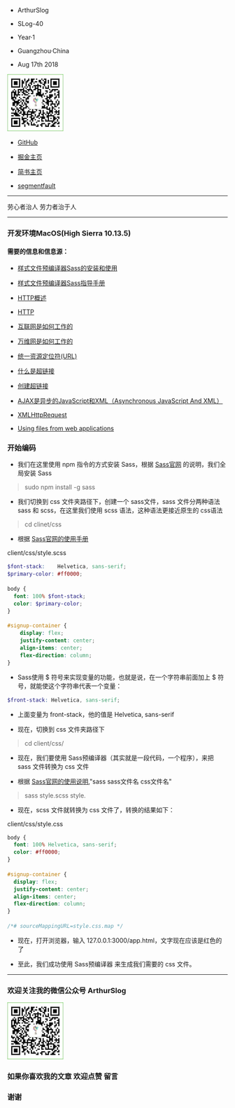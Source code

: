 * ArthurSlog
* SLog-40
* Year·1

* Guangzhou·China
* Aug 17th 2018

![关注微信公众号“ArthurSlog”](https://github.com/BlessedChild/LogofAxu/blob/master/images/icon_128.jpg?raw=true "微信扫描二维码，关注我的公众号")

* [GitHub](https://github.com/BlessedChild/ArthurSlog)

* [掘金主页](https://juejin.im/user/59f2a424f265da432f305c66/posts)

* [简书主页](https://www.jianshu.com/u/b9ebe10f0534)

* [segmentfault](https://segmentfault.com/u/arthurslog/articles)

---

劳心者治人 劳力者治于人

---

### 开发环境MacOS(High Sierra 10.13.5)

#### 需要的信息和信息源：

* [样式文件预编译器Sass的安装和使用](https://sass-lang.com/install)

* [样式文件预编译器Sass指导手册](https://sass-lang.com/guide)

* [HTTP概述](https://developer.mozilla.org/zh-CN/docs/Learn/Common_questions/What_is_a_web_server)

* [HTTP](https://developer.mozilla.org/zh-CN/docs/Web/HTTP)

* [互联网是如何工作的](https://developer.mozilla.org/zh-CN/docs/learn/How_the_Internet_works)

* [万维网是如何工作的](https://developer.mozilla.org/zh-CN/docs/Learn/Getting_started_with_the_web/How_the_Web_works)

* [统一资源定位符(URL)](https://developer.mozilla.org/zh-CN/docs/Learn/Common_questions/What_is_a_URL)

* [什么是超链接](https://developer.mozilla.org/zh-CN/docs/Learn/Common_questions/What_are_hyperlinks)

* [创建超链接](https://developer.mozilla.org/zh-CN/docs/Learn/HTML/Introduction_to_HTML/Creating_hyperlinks)

* [AJAX是异步的JavaScript和XML（Asynchronous JavaScript And XML）](https://developer.mozilla.org/zh-CN/docs/Web/Guide/AJAX/Getting_Started)

* [XMLHttpRequest](https://developer.mozilla.org/zh-CN/docs/Web/API/XMLHttpRequest/Using_XMLHttpRequest)

* [Using files from web applications](https://developer.mozilla.org/zh-CN/docs/Web/API/File/Using_files_from_web_applications)

### 开始编码

* 我们在这里使用 npm 指令的方式安装 Sass，根据 [Sass官网](https://sass-lang.com/install) 的说明，我们全局安装 Sass

> sudo npm install -g sass

* 我们切换到 css 文件夹路径下，创建一个 sass文件，sass 文件分两种语法 sass 和 scss，在这里我们使用 scss 语法，这种语法更接近原生的 css语法

> cd clinet/css

* 根据 [Sass官网的使用手册](https://sass-lang.com/guide)

client/css/style.scss
``` scss
$font-stack:    Helvetica, sans-serif;
$primary-color: #ff0000;

body {
  font: 100% $font-stack;
  color: $primary-color;
}

#signup-container {
    display: flex;
    justify-content: center;
    align-items: center;
    flex-direction: column;
}
```

* Sass使用 $ 符号来实现变量的功能，也就是说，在一个字符串前面加上 $ 符号，就能使这个字符串代表一个变量：

``` scss
$front-stack: Helvetica, sans-serif;
```

* 上面变量为 front-stack，他的值是 Helvetica, sans-serif

* 现在，切换到 css 文件夹路径下

> cd client/css/

* 现在，我们要使用 Sass预编译器（其实就是一段代码，一个程序），来把 sass 文件转换为 css 文件

* 根据 [Sass官网的使用说明](https://sass-lang.com/install),"sass sass文件名 css文件名"

> sass style.scss style.

* 现在，scss 文件就转换为 css 文件了，转换的结果如下：

client/css/style.css
``` css
body {
  font: 100% Helvetica, sans-serif;
  color: #ff0000;
}

#signup-container {
  display: flex;
  justify-content: center;
  align-items: center;
  flex-direction: column;
}

/*# sourceMappingURL=style.css.map */
```

* 现在，打开浏览器，输入 127.0.0.1:3000/app.html，文字现在应该是红色的了

* 至此，我们成功使用 Sass预编译器 来生成我们需要的 css 文件。

---

### 欢迎关注我的微信公众号 ArthurSlog

![ArthurSlog](https://github.com/BlessedChild/LogofAxu/blob/master/images/icon_128.jpg?raw=true "微信扫描二维码，关注我的公众号")

### 如果你喜欢我的文章 欢迎点赞 留言
### 谢谢
